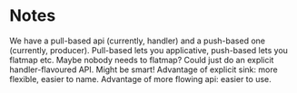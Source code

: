 # Notes

We have a pull-based api (currently, handler)
and a push-based one (currently, producer).
Pull-based lets you applicative,
push-based lets you flatmap etc.
Maybe nobody needs to flatmap?
Could just do an explicit handler-flavoured API.
Might be smart!
Advantage of explicit sink: more flexible, easier to name.
Advantage of more flowing api: easier to use.